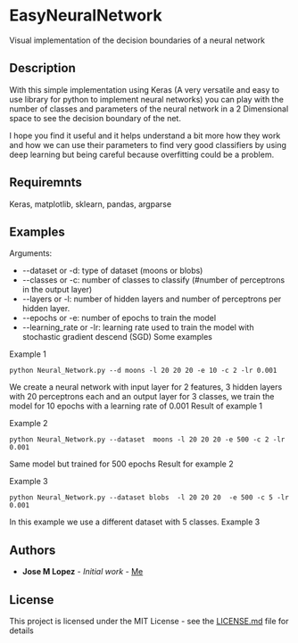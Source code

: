 # EasyNeuralNetwork
Visual implementation of the decision boundaries of a neural network

## Description

With this simple implementation using Keras (A very versatile and easy to use library for python to implement neural networks) you can play with the number of classes and parameters of the neural network in a 2 Dimensional space to see the decision boundary of the net.

I hope you find it useful and it helps understand a bit more how they work and how we can use their parameters to find very good classifiers by using deep learning but being careful because overfitting could be a problem.

## Requiremnts 

Keras, matplotlib, sklearn, pandas, argparse

## Examples 

Arguments:

* --dataset or -d: type of dataset (moons or blobs)
* --classes or -c: number of classes to classify (#number of perceptrons in the output layer)
* --layers or -l: number of hidden layers and number of perceptrons per hidden layer.
* --epochs or -e: number of epochs to train the model
* --learning_rate or -lr: learning rate used to train the model with stochastic gradient descend (SGD)
Some examples

Example 1
```
python Neural_Network.py --d moons -l 20 20 20 -e 10 -c 2 -lr 0.001
```
We create a neural network with input layer for 2 features, 3 hidden layers with 20 perceptrons each and an output layer for 3 classes, we train the model for 10 epochs with a learning rate of 0.001 Result of example 1

Example 2
```
python Neural_Network.py --dataset  moons -l 20 20 20 -e 500 -c 2 -lr 0.001
```
Same model but trained for 500 epochs Result for example 2

Example 3
```
python Neural_Network.py --dataset blobs  -l 20 20 20  -e 500 -c 5 -lr 0.001
```
In this example we use a different dataset with 5 classes. Example 3


## Authors

* **Jose M Lopez** - *Initial work* - [Me](https://github.com/JoseMLopezSanz)

## License

This project is licensed under the MIT License - see the [LICENSE.md](LICENSE.md) file for details
